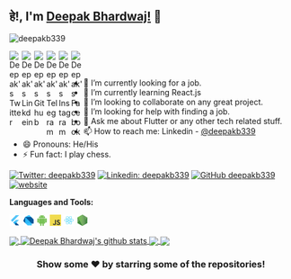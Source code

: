 ## हे!, I'm [Deepak Bhardwaj!](https://deepakbhardwaj.ml/) 👋

<p align="left"> <img src="https://komarev.com/ghpvc/?username=deepakb339&label=Views&color=blue&style=plastic" alt="deepakb339" /> </p>

<a href="https://twitter.com/deepakb339">
  <img align="left" alt="Deepak's Twitter" width="22px" src="https://cdn.jsdelivr.net/npm/simple-icons@v3/icons/twitter.svg" />
</a>
<a href="https://linkedin.com/in/deepakb339">
  <img align="left" alt="Deepak's Linkdein" width="22px" src="https://cdn.jsdelivr.net/npm/simple-icons@v3/icons/linkedin.svg" />
</a>
<a href="https://github.com/deepakb339">
  <img align="left" alt="Deepak's Github" width="22px" src="https://cdn.jsdelivr.net/npm/simple-icons@v3/icons/github.svg" />
</a>
<a href="https://t.me/deepakb339">
  <img align="left" alt="Deepak's Telegram" width="22px" src="https://cdn.jsdelivr.net/npm/simple-icons@v3/icons/telegram.svg" />
</a>
<a href="https://instagram.com/deepakbhardwaj317/">
  <img align="left" alt="Deepak's Instagram" width="22px" src="https://cdn.jsdelivr.net/npm/simple-icons@v3/icons/instagram.svg" />
</a>
<a href="https://www.facebook.com/deepakbhardwaj317/">
  <img align="left" alt="Deepak's Facebook" width="22px" src="https://cdn.jsdelivr.net/npm/simple-icons@v3/icons/facebook.svg" />
</a>

<br/>
<br/>

- 🔭 I’m currently looking for a job.
- 🌱 I’m currently learning React.js
- 👯 I’m looking to collaborate on any great project.
- 🤔 I’m looking for help with finding a job.
- 💬 Ask me about Flutter or any other tech related stuff.
- 📫 How to reach me: Linkedin - [@deepakb339](https://linkedin.com/in/deepakb339)
- 😄 Pronouns: He/His
- ⚡ Fun fact: I play chess.

[![Twitter: deepakb339](https://img.shields.io/twitter/follow/deepakb339?style=social)](https://twitter.com/deepakb339)
[![Linkedin: deepakb339](https://img.shields.io/badge/-deepakb339-blue?style=flat-square&logo=Linkedin&logoColor=white&link=https://www.linkedin.com/in/deepakb339/)](https://www.linkedin.com/in/deepakb339/)
[![GitHub deepakb339](https://img.shields.io/github/followers/deepakb339?label=follow&style=social)](https://github.com/deepakb339)
[![website](https://img.shields.io/badge/PortfolioWebsite-deepakbhardwaj.ml-2648ff?style=flat-square&logo=google-chrome)](https://deepakbhardwaj.ml/)


**Languages and Tools:**  

<code><img height="20" src="https://raw.githubusercontent.com/github/explore/80688e429a7d4ef2fca1e82350fe8e3517d3494d/topics/flutter/flutter.png"></code>
<code><img height="20" src="https://raw.githubusercontent.com/github/explore/80688e429a7d4ef2fca1e82350fe8e3517d3494d/topics/dart/dart.png"></code>
<code><img height="20" src="https://raw.githubusercontent.com/github/explore/80688e429a7d4ef2fca1e82350fe8e3517d3494d/topics/android/android.png"></code>
<code><img height="20" src="https://raw.githubusercontent.com/github/explore/80688e429a7d4ef2fca1e82350fe8e3517d3494d/topics/javascript/javascript.png"></code>
<code><img height="20" src="https://raw.githubusercontent.com/github/explore/80688e429a7d4ef2fca1e82350fe8e3517d3494d/topics/react/react.png"></code>
<code><img height="20" src="https://raw.githubusercontent.com/github/explore/80688e429a7d4ef2fca1e82350fe8e3517d3494d/topics/nodejs/nodejs.png"></code>    

<a href="https://github.com/deepakb339">
  <img align="center" src="https://github-readme-stats.vercel.app/api/top-langs/?username=deepakb339&theme=light&hide_langs_below=1" />
</a>
<a href="https://github.com/deepakb339">
 <img align="center" src="https://github-readme-stats.vercel.app/api?username=deepakb339&show_icons=true&theme=light&line_height=27" alt="Deepak Bhardwaj's github stats"/>
</a>
<a href="https://github.com/deepakb339/sih-sahayogi-app">
  <img align="center" src="https://github-readme-stats.vercel.app/api/pin/?username=deepakb339&repo=sih-sahayogi-app&theme=light" />

</a>
<a href="https://github.com/deepakb339/attendance">
 <img align="center" src="https://github-readme-stats.vercel.app/api/pin/?username=deepakb339&repo=attendance&theme=light" />
</a>

<div align="center">

### Show some ❤️ by starring some of the repositories!

</div>
